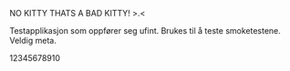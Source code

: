 NO KITTY THATS A BAD KITTY! >.<

Testapplikasjon som oppfører seg ufint. Brukes til å teste smoketestene. Veldig meta.

12345678910
